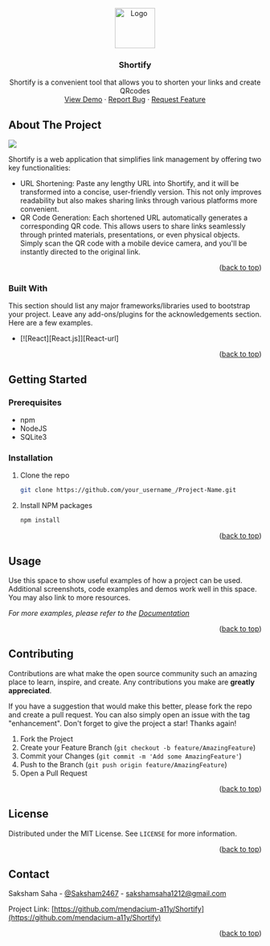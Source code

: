 <!-- PROJECT LOGO -->
<br />
<div align="center">
  <a href="https://github.com/mendacium-a11y/">
    <img src="./assets/sunglasses-and-hat-svgrepo-com.svg" alt="Logo" width="80" height="80">
  </a>

  <h3 align="center">Shortify</h3>

  <p align="center">
Shortify is a convenient tool that allows you to shorten your links and create QRcodes

<br />
<a href="https://github.com/mendacium-a11y/">View Demo</a>
·
<a href="https://github.com/mendacium-a11y/Shortify/issues">Report Bug</a>
·
<a href="https://github.com/mendacium-a11y/Shortify/issues">Request Feature</a>
</p>
</div>

<!-- ABOUT THE PROJECT -->
## About The Project

<img src="./assets/site-preview.png" >

Shortify is a web application that simplifies link management by offering two key functionalities:
- URL Shortening: Paste any lengthy URL into Shortify, and it will be transformed into a concise, user-friendly version. This not only improves readability but also makes sharing links through various platforms more convenient.
- QR Code Generation: Each shortened URL automatically generates a corresponding QR code. This allows users to share links seamlessly through printed materials, presentations, or even physical objects. Simply scan the QR code with a mobile device camera, and you'll be instantly directed to the original link.

<p align="right">(<a href="#readme-top">back to top</a>)</p>



### Built With

This section should list any major frameworks/libraries used to bootstrap your project. Leave any add-ons/plugins for the acknowledgements section. Here are a few examples.

* [![React][React.js]][React-url]


<p align="right">(<a href="#readme-top">back to top</a>)</p>



<!-- GETTING STARTED -->
## Getting Started
### Prerequisites

- npm
- NodeJS
- SQLite3

### Installation

1. Clone the repo
   ```sh
   git clone https://github.com/your_username_/Project-Name.git
   ```
2. Install NPM packages
   ```sh
   npm install
   ```

<p align="right">(<a href="#readme-top">back to top</a>)</p>



<!-- USAGE EXAMPLES -->
## Usage

Use this space to show useful examples of how a project can be used. Additional screenshots, code examples and demos work well in this space. You may also link to more resources.

_For more examples, please refer to the [Documentation](https://example.com)_

<p align="right">(<a href="#readme-top">back to top</a>)</p>


<!-- CONTRIBUTING -->
## Contributing

Contributions are what make the open source community such an amazing place to learn, inspire, and create. Any contributions you make are **greatly appreciated**.

If you have a suggestion that would make this better, please fork the repo and create a pull request. You can also simply open an issue with the tag "enhancement".
Don't forget to give the project a star! Thanks again!

1. Fork the Project
2. Create your Feature Branch (`git checkout -b feature/AmazingFeature`)
3. Commit your Changes (`git commit -m 'Add some AmazingFeature'`)
4. Push to the Branch (`git push origin feature/AmazingFeature`)
5. Open a Pull Request

<p align="right">(<a href="#readme-top">back to top</a>)</p>



<!-- LICENSE -->
## License

Distributed under the MIT License. See `LICENSE` for more information.

<p align="right">(<a href="#readme-top">back to top</a>)</p>



<!-- CONTACT -->
## Contact

Saksham Saha - [@Saksham2467](https://twitter.com/Saksham2467) - sakshamsaha1212@gmail.com

Project Link: [https://github.com/mendacium-a11y/Shortify](https://github.com/mendacium-a11y/Shortify)

<p align="right">(<a href="#readme-top">back to top</a>)</p>


